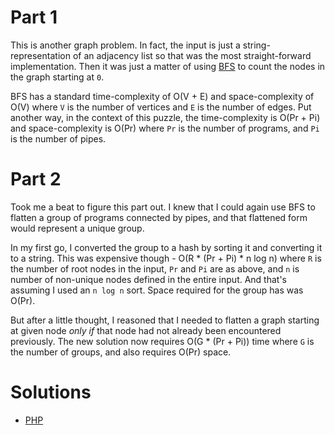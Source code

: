 # Part 1

This is another graph problem. In fact, the input is just a string-representation of an adjacency list so that was the most
straight-forward implementation. Then it was just a matter of using [BFS](https://en.wikipedia.org/wiki/Breadth-first_search)
to count the nodes in the graph starting at `0`.

BFS has a standard time-complexity of O(V + E) and space-complexity of O(V) where `V` is the number of vertices and `E`
is the number of edges. Put another way, in the context of this puzzle, the time-complexity is O(Pr + Pi) and
space-complexity is O(Pr) where `Pr` is the number of programs, and `Pi` is the number of pipes.

# Part 2

Took me a beat to figure this part out. I knew that I could again use BFS to flatten a group of programs connected by
pipes, and that flattened form would represent a unique group. 

In my first go, I converted the group to a hash by sorting it and converting it to a string. This was expensive though - 
O(R * (Pr + Pi) * n log n) where `R` is the number of root nodes in the input, `Pr` and `Pi` are as above, and `n` is
number of non-unique nodes defined in the entire input. And that's assuming I used an `n log n` sort. Space required for
the group has was O(Pr).

But after a little thought, I reasoned that I needed to flatten a graph starting at given node *only if* that node had
not already been encountered previously. The new solution now requires O(G * (Pr + Pi)) time where `G` is the number of
groups, and also requires O(Pr) space.


# Solutions

 - [PHP](../../php/src/Solution/Day12Solution.php)